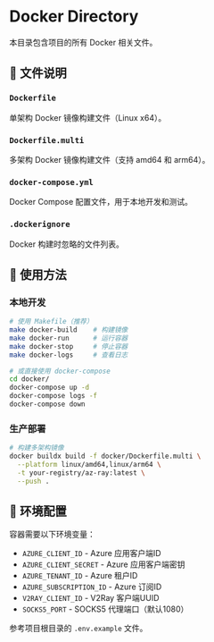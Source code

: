 # Docker Directory

本目录包含项目的所有 Docker 相关文件。

## 📁 文件说明

### `Dockerfile`
单架构 Docker 镜像构建文件（Linux x64）。

### `Dockerfile.multi`
多架构 Docker 镜像构建文件（支持 amd64 和 arm64）。

### `docker-compose.yml`
Docker Compose 配置文件，用于本地开发和测试。

### `.dockerignore`
Docker 构建时忽略的文件列表。

## 🚀 使用方法

### 本地开发

```bash
# 使用 Makefile（推荐）
make docker-build    # 构建镜像
make docker-run      # 运行容器
make docker-stop     # 停止容器
make docker-logs     # 查看日志

# 或直接使用 docker-compose
cd docker/
docker-compose up -d
docker-compose logs -f
docker-compose down
```

### 生产部署

```bash
# 构建多架构镜像
docker buildx build -f docker/Dockerfile.multi \
  --platform linux/amd64,linux/arm64 \
  -t your-registry/az-ray:latest \
  --push .
```

## 🔧 环境配置

容器需要以下环境变量：

- `AZURE_CLIENT_ID` - Azure 应用客户端ID
- `AZURE_CLIENT_SECRET` - Azure 应用客户端密钥  
- `AZURE_TENANT_ID` - Azure 租户ID
- `AZURE_SUBSCRIPTION_ID` - Azure 订阅ID
- `V2RAY_CLIENT_ID` - V2Ray 客户端UUID
- `SOCKS5_PORT` - SOCKS5 代理端口（默认1080）

参考项目根目录的 `.env.example` 文件。
